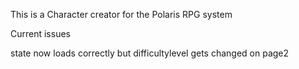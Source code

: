 This is a Character creator for the Polaris RPG system

Current issues


state now loads correctly but difficultylevel gets changed on page2


